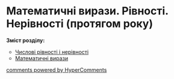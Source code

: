 # Математичні вирази. Рівності. Нерівності (протягом року)
<p><b>Зміст розділу:</b></p>
<ul type="circle">
<li><a href="http://mathmon14.ed-era.com/1/chislovi_rvnosti__nervnosti.html">Числові рівності і нерівності</a></li>
<li><a href="http://mathmon14.ed-era.com/1/matematichni_virazi.html">Математичні вирази</a></li>
</ul>

<div id="hypercomments_widget"></div>
<a href="http://hypercomments.com" class="hc-link" title="comments widget">comments powered by HyperComments</a>